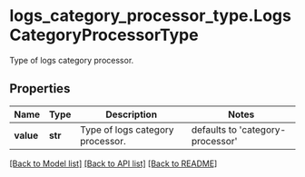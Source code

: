 # logs_category_processor_type.LogsCategoryProcessorType

Type of logs category processor.
## Properties
Name | Type | Description | Notes
------------ | ------------- | ------------- | -------------
**value** | **str** | Type of logs category processor. | defaults to 'category-processor'

[[Back to Model list]](README.md#documentation-for-models) [[Back to API list]](README.md#documentation-for-api-endpoints) [[Back to README]](README.md)


